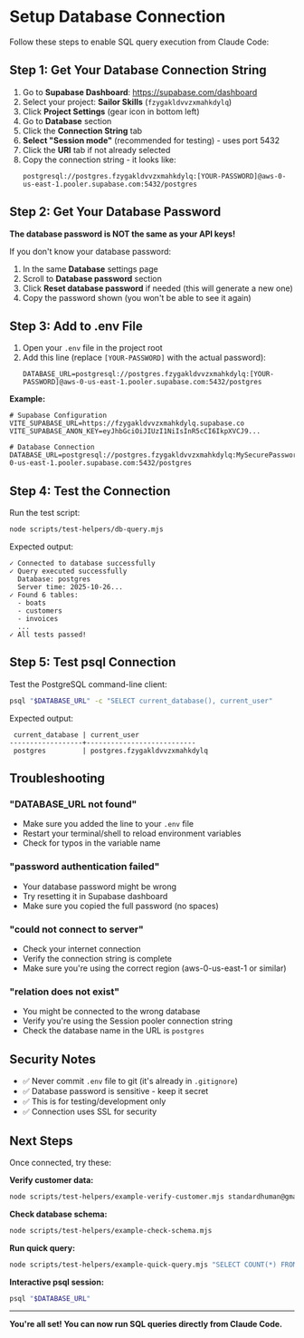 # Setup Database Connection

Follow these steps to enable SQL query execution from Claude Code:

## Step 1: Get Your Database Connection String

1. Go to **Supabase Dashboard**: https://supabase.com/dashboard
2. Select your project: **Sailor Skills** (`fzygakldvvzxmahkdylq`)
3. Click **Project Settings** (gear icon in bottom left)
4. Go to **Database** section
5. Click the **Connection String** tab
6. **Select "Session mode"** (recommended for testing) - uses port 5432
7. Click the **URI** tab if not already selected
8. Copy the connection string - it looks like:
   ```
   postgresql://postgres.fzygakldvvzxmahkdylq:[YOUR-PASSWORD]@aws-0-us-east-1.pooler.supabase.com:5432/postgres
   ```

## Step 2: Get Your Database Password

**The database password is NOT the same as your API keys!**

If you don't know your database password:

1. In the same **Database** settings page
2. Scroll to **Database password** section
3. Click **Reset database password** if needed (this will generate a new one)
4. Copy the password shown (you won't be able to see it again)

## Step 3: Add to .env File

1. Open your `.env` file in the project root
2. Add this line (replace `[YOUR-PASSWORD]` with the actual password):
   ```
   DATABASE_URL=postgresql://postgres.fzygakldvvzxmahkdylq:[YOUR-PASSWORD]@aws-0-us-east-1.pooler.supabase.com:5432/postgres
   ```

**Example:**
```env
# Supabase Configuration
VITE_SUPABASE_URL=https://fzygakldvvzxmahkdylq.supabase.co
VITE_SUPABASE_ANON_KEY=eyJhbGciOiJIUzI1NiIsInR5cCI6IkpXVCJ9...

# Database Connection
DATABASE_URL=postgresql://postgres.fzygakldvvzxmahkdylq:MySecurePassword123@aws-0-us-east-1.pooler.supabase.com:5432/postgres
```

## Step 4: Test the Connection

Run the test script:
```bash
node scripts/test-helpers/db-query.mjs
```

Expected output:
```
✓ Connected to database successfully
✓ Query executed successfully
  Database: postgres
  Server time: 2025-10-26...
✓ Found 6 tables:
  - boats
  - customers
  - invoices
  ...
✓ All tests passed!
```

## Step 5: Test psql Connection

Test the PostgreSQL command-line client:
```bash
psql "$DATABASE_URL" -c "SELECT current_database(), current_user"
```

Expected output:
```
 current_database | current_user
------------------+---------------------------
 postgres         | postgres.fzygakldvvzxmahkdylq
```

## Troubleshooting

### "DATABASE_URL not found"
- Make sure you added the line to your `.env` file
- Restart your terminal/shell to reload environment variables
- Check for typos in the variable name

### "password authentication failed"
- Your database password might be wrong
- Try resetting it in Supabase dashboard
- Make sure you copied the full password (no spaces)

### "could not connect to server"
- Check your internet connection
- Verify the connection string is complete
- Make sure you're using the correct region (aws-0-us-east-1 or similar)

### "relation does not exist"
- You might be connected to the wrong database
- Verify you're using the Session pooler connection string
- Check the database name in the URL is `postgres`

## Security Notes

- ✅ Never commit `.env` file to git (it's already in `.gitignore`)
- ✅ Database password is sensitive - keep it secret
- ✅ This is for testing/development only
- ✅ Connection uses SSL for security

## Next Steps

Once connected, try these:

**Verify customer data:**
```bash
node scripts/test-helpers/example-verify-customer.mjs standardhuman@gmail.com
```

**Check database schema:**
```bash
node scripts/test-helpers/example-check-schema.mjs
```

**Run quick query:**
```bash
node scripts/test-helpers/example-quick-query.mjs "SELECT COUNT(*) FROM customers"
```

**Interactive psql session:**
```bash
psql "$DATABASE_URL"
```

---

**You're all set! You can now run SQL queries directly from Claude Code.**
